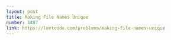 ```yaml
---
layout: post
title: Making File Names Unique
number: 1487
link: https://leetcode.com/problems/making-file-names-unique
---
```

